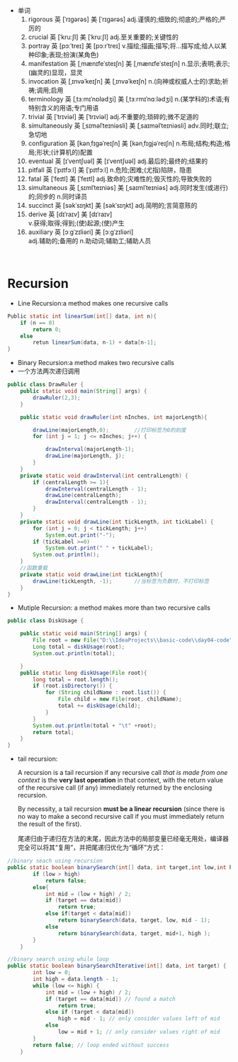 -   单词
    1.  rigorous
        英 [ˈrɪɡərəs]   美 [ˈrɪɡərəs] 
        adj.谨慎的;细致的;彻底的;严格的;严厉的
    2.  crucial
        英 [ˈkruːʃl]   美 [ˈkruːʃl] 
        adj.至关重要的;关键性的
    3.  portray
        英 [pɔːˈtreɪ]   美 [pɔːrˈtreɪ] 
        v.描绘;描画;描写;将…描写成;给人以某种印象;表现;扮演(某角色)
    4.  manifestation
        英 [ˌmænɪfeˈsteɪʃn]   美 [ˌmænɪfeˈsteɪʃn] 
        n.显示;表明;表示;(幽灵的)显现，显灵
    5.  invocation
        英 [ˌɪnvəˈkeɪʃn]   美 [ˌɪnvəˈkeɪʃn] 
        n.(向神或权威人士的)求助;祈祷;调用;启用
    6.  terminology
       英 [ˌtɜːmɪˈnɒlədʒi]   美 [ˌtɜːrmɪˈnɑːlədʒi] 
       n.(某学科的)术语;有特别含义的用语;专门用语
    7.  trivial
        英 [ˈtrɪviəl]   美 [ˈtrɪviəl] 
        adj.不重要的;琐碎的;微不足道的
    8.  simultaneously
        英 [ˌsɪməlˈteɪniəsli]   美 [ˌsaɪməlˈteɪniəsli]
        adv.同时;联立;急切地
    9.  configuration
        英 [kənˌfɪɡəˈreɪʃn]   美 [kənˌfɪɡjəˈreɪʃn]
        n.布局;结构;构造;格局;形状;(计算机的)配置
    10.  eventual
         英 [ɪˈventʃuəl]   美 [ɪˈventʃuəl] 
         adj.最后的;最终的;结果的
    11.  pitfall
         英 [ˈpɪtfɔːl]   美 [ˈpɪtfɔːl]
         n.危险;困难;(尤指)陷阱，隐患
    12.  fatal
         英 [ˈfeɪtl]   美 [ˈfeɪtl]
         adj.致命的;灾难性的;毁灭性的;导致失败的
    13.  simultaneous
         英 [ˌsɪmlˈteɪniəs]   美 [ˌsaɪmlˈteɪniəs]
         adj.同时发生(或进行)的;同步的
         n.同时译员
    14.  succinct
         英 [səkˈsɪŋkt]   美 [səkˈsɪŋkt]
         adj.简明的;言简意赅的
    15.  derive
         英 [dɪˈraɪv]   美 [dɪˈraɪv]  
         v.获得;取得;得到;(使)起源;(使)产生
    16.  auxiliary
         英 [ɔːɡˈzɪliəri]   美 [ɔːɡˈzɪliəri]  
         adj.辅助的;备用的
         n.助动词;辅助工;辅助人员


​      







# Recursion

-   Line Recursion:a method makes one recursive calls  

```java
Public static int linearSum(int[] data, int n){
    if (n == 0)
        return 0;
    else
        retun linearSum(data, n-1) + data[n-1];
}

```

-   Binary Recursion:a method makes two recursive calls 
-   一个方法两次递归调用

```java
public class DrawRuler {
    public static void main(String[] args) {
        drawRuler(2,3);
    }

    public static void drawRuler(int nInches, int majorLength){

        drawLine(majorLength,0);        //打印标签为0的刻度
        for (int j = 1; j <= nInches; j++) {

            drawInterval(majorLength-1);
            drawLine(majorLength, j);
        }
    }
    private static void drawInterval(int centralLength) {
        if (centralLength >= 1){
            drawInterval(centralLength - 1);
            drawLine(centralLength);
            drawInterval(centralLength - 1);
        }
    }
    private static void drawLine(int tickLength, int tickLabel) {
        for (int j = 0; j < tickLength; j++)
            System.out.print("-");
        if (tickLabel >=0)
            System.out.print(" " + tickLabel);
        System.out.println();
    }
    //函数重载
    private static void drawLine(int tickLength){
        drawLine(tickLength, -1);       //当标签为负数时，不打印标签
    }
}
```



-   Mutiple Recursion: a method makes more than two recursive calls 

```java
public class DiskUsage {

    public static void main(String[] args) {
        File root = new File("D:\\IdeaProjects\\basic-code\\day04-code");
        Long total = diskUsage(root);
        System.out.println(total);

    }
    public static long diskUsage(File root){
        long total = root.length();
        if (root.isDirectory()) {
            for (String childName : root.list()) {
                File child = new File(root, childName);
                total += diskUsage(child);
            }
        }
        System.out.println(total + "\t" +root);
        return total;
    }
}
```



-   tail recursion: 

    A recursion is a tail recursion if any recursive call *that is made from one context* is the **very last operation** in that context, with the return value of the recursive call (if any) immediately returned by the enclosing recursion.

    By necessity, a tail recursion **must be a linear recursion** (since there is no way to make a second recursive call if you must immediately return the result of the first).  

    尾递归由于递归在方法的末尾，因此方法中的局部变量已经毫无用处，编译器完全可以将其“复用”，并把尾递归优化为“循环”方式：

```java
//binary seach using recursion
public static boolean binarySearch(int[] data, int target,int low,int high){
        if (low > high)
            return false;
        else{
            int mid = (low + high) / 2;
            if (target == data[mid])
                return true;
            else if(target < data[mid])
                return binarySearch(data, target, low, mid - 1);
            else
                return binarySearch(data, target, mid+1, high );
        }
    }
```



```java
//binary search using while loop
public static boolean binarySearchIterative(int[] data, int target) {
        int low = 0;
        int high = data.length - 1;
        while (low <= high) {
            int mid = (low + high) / 2;
            if (target == data[mid]) // found a match
                return true;
            else if (target < data[mid])
                high = mid - 1; // only consider values left of mid
            else
                low = mid + 1; // only consider values right of mid
        }
        return false; // loop ended without success
    }
```







